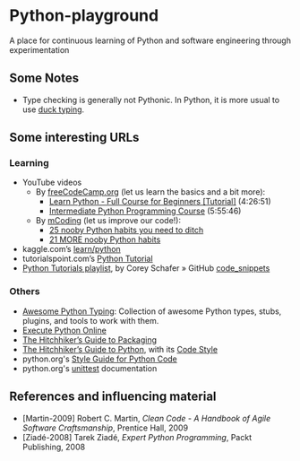 # Python-playground

A place for continuous learning of Python and software engineering through experimentation

## Some Notes

- Type checking is generally not Pythonic. In Python, it is more usual to use [duck typing](https://en.m.wikipedia.org/wiki/Duck_typing).

## Some interesting URLs

### Learning

- YouTube videos
  - By [freeCodeCamp.org](https://www.youtube.com/@freecodecamp) (let us learn the basics and a bit more):
    - [Learn Python - Full Course for Beginners [Tutorial]](https://www.youtube.com/watch?v=rfscVS0vtbw) (4:26:51)
    - [Intermediate Python Programming Course](https://www.youtube.com/watch?v=HGOBQPFzWKo) (5:55:46)
  - By [mCoding](https://www.youtube.com/@mCoding) (let us improve our code!):
    - [25 nooby Python habits you need to ditch](https://www.youtube.com/watch?v=qUeud6DvOWI)
    - [21 MORE nooby Python habits](https://www.youtube.com/watch?v=E8NijUYfyus)
- kaggle.com’s [learn/python](https://www.kaggle.com/learn/python)
- tutorialspoint.com’s [Python Tutorial](https://www.tutorialspoint.com/python)
- [Python Tutorials playlist](https://www.youtube.com/playlist?list=PL-osiE80TeTt2d9bfVyTiXJA-UTHn6WwU), by Corey Schafer » GitHub [code_snippets](https://github.com/CoreyMSchafer/code_snippets)

### Others

- [Awesome Python Typing](https://github.com/typeddjango/awesome-python-typing): Collection of awesome Python types, stubs, plugins, and tools to work with them.
- [Execute Python Online](https://www.tutorialspoint.com/python3_terminal_online.php)
- [The Hitchhiker’s Guide to Packaging](https://the-hitchhikers-guide-to-packaging.readthedocs.io/en/latest/)
- [The Hitchhiker’s Guide to Python](https://docs.python-guide.org/), with its [Code Style](https://docs.python-guide.org/writing/style/)
- python.org's [Style Guide for Python Code](https://www.python.org/dev/peps/pep-0008/)
- python.org's [unittest](https://docs.python.org/3/library/unittest.html) documentation

## References and influencing material

- [Martin-2009] Robert C. Martin, _Clean Code - A Handbook of Agile Software Craftsmanship_, Prentice Hall, 2009
- [Ziadé-2008] Tarek Ziadé, _Expert Python Programming_, Packt Publishing, 2008
